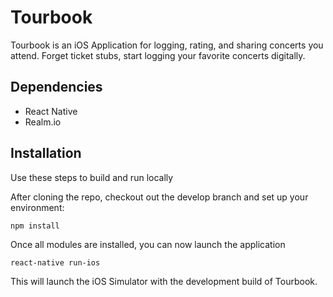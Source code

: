 # Tourbook

Tourbook is an iOS Application for logging, rating, and sharing concerts you attend. Forget ticket stubs, start logging your favorite concerts digitally.

## Dependencies

* React Native
* Realm.io

## Installation

Use these steps to build and run locally

After cloning the repo, checkout out the develop branch and set up your environment:

```npm install```

Once all modules are installed, you can now launch the application

```react-native run-ios```

This will launch the iOS Simulator with the development build of Tourbook.
